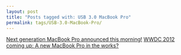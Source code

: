 ```yaml
---
layout: post
title: "Posts tagged with: USB 3.0 MacBook Pro"
permalink: tags/USB-3.0-MacBook-Pro/
---
```

[Next generation MacBook Pro announced this morning!](/2012/06/next-generation-macbook-pro-announced)
[WWDC 2012 coming up: A new MacBook Pro in the works?](/2012/06/wwdc-2012-coming-up-new-macbook-pro-in)
